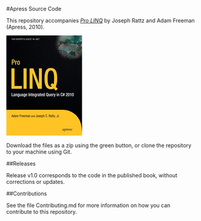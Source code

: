 #Apress Source Code

This repository accompanies [*Pro LINQ*](http://www.apress.com/9781430226536) by Joseph Rattz and Adam Freeman (Apress, 2010).

![Cover image](9781430226536.jpg)

Download the files as a zip using the green button, or clone the repository to your machine using Git.

##Releases

Release v1.0 corresponds to the code in the published book, without corrections or updates.

##Contributions

See the file Contributing.md for more information on how you can contribute to this repository.
